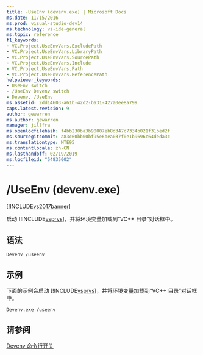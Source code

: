 ```yaml
---
title: -UseEnv (devenv.exe) | Microsoft Docs
ms.date: 11/15/2016
ms.prod: visual-studio-dev14
ms.technology: vs-ide-general
ms.topic: reference
f1_keywords:
- VC.Project.UseEnvVars.ExcludePath
- VC.Project.UseEnvVars.LibraryPath
- VC.Project.UseEnvVars.SourcePath
- VC.Project.UseEnvVars.Include
- VC.Project.UseEnvVars.Path
- VC.Project.UseEnvVars.ReferencePath
helpviewer_keywords:
- UseEnv switch
- /UseEnv Devenv switch
- Devenv, /UseEnv
ms.assetid: 2dd14603-a61b-42d2-ba31-427a0ee8a799
caps.latest.revision: 9
author: gewarren
ms.author: gewarren
manager: jillfra
ms.openlocfilehash: f4bb230ba3b90007eb8d347c7334b021f31bed2f
ms.sourcegitcommit: a83c60bb00bf95e6bea037f0e1b9696c64deda3c
ms.translationtype: MTE95
ms.contentlocale: zh-CN
ms.lasthandoff: 02/19/2019
ms.locfileid: "54835002"
---
```

# <a name="useenv-devenvexe"></a>/UseEnv (devenv.exe)
[!INCLUDE[vs2017banner](../../includes/vs2017banner.md)]

  
启动 [!INCLUDE[vsprvs](../../includes/vsprvs-md.md)]，并将环境变量加载到“VC++ 目录”对话框中。  
  
## <a name="syntax"></a>语法  
  
```  
Devenv /useenv  
```  
  
## <a name="example"></a>示例  
 下面的示例会启动 [!INCLUDE[vsprvs](../../includes/vsprvs-md.md)]，并将环境变量加载到“VC++ 目录”对话框中。  
  
```  
Devenv.exe /useenv  
```  
  
## <a name="see-also"></a>请参阅  
 [Devenv 命令行开关](../../ide/reference/devenv-command-line-switches.md)
